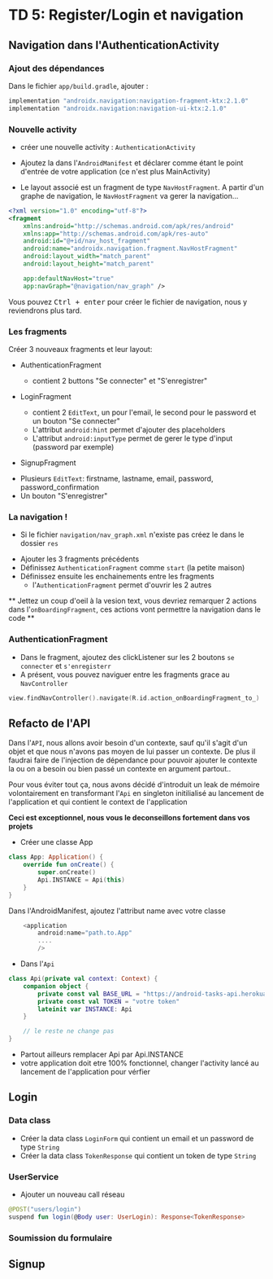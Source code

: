 # TD 5: Register/Login et navigation

## Navigation dans l'AuthenticationActivity


### Ajout des dépendances

Dans le fichier `app/build.gradle`, ajouter :

```groovy
implementation "androidx.navigation:navigation-fragment-ktx:2.1.0"
implementation "androidx.navigation:navigation-ui-ktx:2.1.0"
```


### Nouvelle activity
- créer une nouvelle activity : `AuthenticationActivity`
- Ajoutez la dans l'`AndroidManifest` et déclarer comme étant le point d'entrée de votre application (ce n'est plus MainActivity)

- Le layout associé est un fragment de type `NavHostFragment`. A partir d'un graphe de navigation, le `NavHostFragment` va gerer la navigation...

```xml
<?xml version="1.0" encoding="utf-8"?>
<fragment
    xmlns:android="http://schemas.android.com/apk/res/android"
    xmlns:app="http://schemas.android.com/apk/res-auto"
    android:id="@+id/nav_host_fragment"
    android:name="androidx.navigation.fragment.NavHostFragment"
    android:layout_width="match_parent"
    android:layout_height="match_parent"

    app:defaultNavHost="true"
    app:navGraph="@navigation/nav_graph" />
```

Vous pouvez <kbd>Ctrl + enter</kbd> pour créer le fichier de navigation, nous y reviendrons plus tard.

### Les fragments
Créer 3 nouveaux fragments et leur layout:

* AuthenticationFragment
  - contient 2 buttons "Se connecter" et "S'enregistrer"

* LoginFragment
  - contient 2 `EditText`, un pour l'email, le second pour le password et un bouton "Se connecter"
  - L'attribut `android:hint` permet d'ajouter des placeholders
  - L'attribut `android:inputType` permet de gerer le type d'input (password par exemple)

* SignupFragment
 - Plusieurs `EditText`: firstname, lastname, email, password, password_confirmation
 - Un bouton "S'enregistrer"

### La navigation !

- Si le fichier `navigation/nav_graph.xml` n'existe pas créez le dans le dossier `res`


* Ajouter les 3 fragments précédents
* Définissez `AuthenticationFragment` comme `start` (la petite maison)
* Définissez ensuite les enchainements entre les fragments
  - l'`AuthenticationFragment` permet d'ouvrir les 2 autres

** Jettez un coup d'oeil à la vesion text, vous devriez remarquer 2 actions dans l'`onBoardingFragment`, ces actions vont permettre la navigation dans le code **


### AuthenticationFragment
- Dans le fragment, ajoutez des clickListener sur les 2 boutons `se connecter` et `s'enregisterr`
- A présent, vous pouvez naviguer entre les fragments grace au `NavController`

```kotlin
view.findNavController().navigate(R.id.action_onBoardingFragment_to_)
```


## Refacto de l'API
Dans l'`API`, nous allons avoir besoin d'un contexte, sauf qu'il s'agit d'un objet et que nous n'avons pas moyen de lui passer un contexte. De plus il faudrai faire de l'injection de dépendance pour pouvoir ajouter le contexte la ou on a besoin ou bien passé un contexte en argument partout..

Pour vous éviter tout ça, nous avons décidé d'introduit un leak de mémoire volontairement en transformant l'`Api` en singleton initilialisé au lancement de l'application et qui contient le context de l'application

**Ceci est exceptionnel, nous vous le deconseillons fortement dans vos projets**

- Créer une classe App
```kotlin
class App: Application() {
    override fun onCreate() {
        super.onCreate()
        Api.INSTANCE = Api(this)
    }
}

```

Dans l'AndroidManifest, ajoutez l'attribut name avec votre classe
```kotlin
    <application
        android:name="path.to.App"
        ....
        />
```

- Dans l'`Api`
```kotlin
class Api(private val context: Context) {
    companion object {
        private const val BASE_URL = "https://android-tasks-api.herokuapp.com/api/"
        private const val TOKEN = "votre token"
        lateinit var INSTANCE: Api
    }

    // le reste ne change pas
}
```


- Partout ailleurs remplacer Api par Api.INSTANCE
- votre application doit etre 100% fonctionnel, changer l'activity lancé au lancement de l'application pour vérfier


## Login
### Data class
- Créer la data class `LoginForm` qui contient un email et un password de type `String`
- Créer la data class `TokenResponse` qui contient un token de type `String`

### UserService
- Ajouter un nouveau call réseau
```kotlin
@POST("users/login")
suspend fun login(@Body user: UserLogin): Response<TokenResponse>
```


### Soumission du formulaire


## Signup
